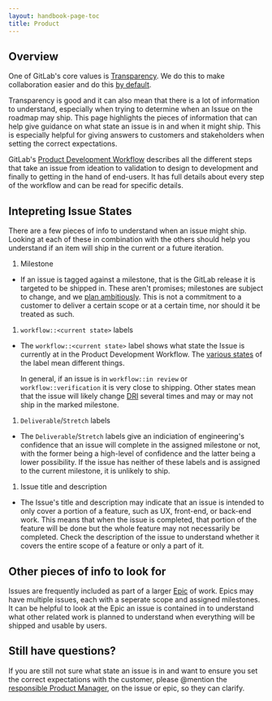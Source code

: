 ```yaml
---
layout: handbook-page-toc
title: Product
---
```


## Overview

One of GitLab's core values is [Transparency](https://about.gitlab.com/handbook/values/#transparency).
We do this to make collaboration easier and do this [by default](https://about.gitlab.com/handbook/values/#public-by-default).

Transparency is good and it can also mean that there is a lot of information
to understand, especially when trying to determine when an Issue on the
roadmap may ship. This page highlights the pieces of information that can
help give guidance on what state an issue is in and when it might ship. This is
especially helpful for giving answers to customers and stakeholders when setting the correct
expectations.

GitLab's [Product Development Workflow](https://about.gitlab.com/handbook/product-development-flow/)
describes all the different steps that take an issue from ideation to
validation to design to development and finally to getting in the hand of
end-users. It has full details about every step of the workflow and can be
read for specific details.

## Intepreting Issue States
There are a few pieces of info to understand when an issue might ship. Looking
at each of these in combination with the others should help you understand
if an item will ship in the current or a future iteration.

1. Milestone
  - If an issue is tagged against a milestone, that is the GitLab release it is
  targeted to be shipped in. These aren't promises; milestones are subject to change, and we [plan ambitiously](https://about.gitlab.com/handbook/product/product-principles/#how-this-impacts-planning). This is not a commitment to a customer to deliver a certain scope or at a certain time, nor should it be treated as such.
1. `workflow::<current state>` labels
  - The `workflow::<current state>` label shows what state the Issue is currently
  at in the Product Development Workflow. The [various states](https://about.gitlab.com/handbook/product-development-flow/#workflow-summary)
  of the label mean different things.

    In general, if an issue is in `workflow::in review`
    or `workflow::verification` it is very close to shipping. Other states mean
    that the issue will likely change [DRI](https://about.gitlab.com/handbook/people-group/directly-responsible-individuals/)
    several times and may or may not ship in the marked milestone.
1. `Deliverable`/`Stretch` labels
  - The `Deliverable`/`Stretch` labels give an indiciation of engineering's
  confidence that an issue will complete in the assigned milestone or not, with
  the former being a high-level of confidence and the latter being a lower
  possibility. If the issue has neither of these labels and is assigned to the
  current milestone, it is unlikely to ship.
1. Issue title and description
  - The Issue's title and description may indicate that an issue is intended
  to only cover a portion of a feature, such as UX, front-end, or back-end work.
  This means that when the issue is completed, that portion of the feature will
  be done but the whole feature may not necessarily be completed. Check the
  description of the issue to understand whether it covers the entire scope
  of a feature or only a part of it.

## Other pieces of info to look for

Issues are frequently included as part of a larger [Epic](https://docs.gitlab.com/ee/user/group/epics/)
of work. Epics may have multiple issues, each with a seperate scope and
assigned milestones. It can be helpful to look at the Epic an issue is contained
in to understand what other related work is planned to understand when
everything will be shipped and usable by users.

## Still have questions?
If you are still not sure what state an issue is in and want to ensure you set
the correct expectations with the customer, please @mention the
[responsible Product Manager](https://about.gitlab.com/handbook/product/categories),
on the issue or epic, so they can clarify.
